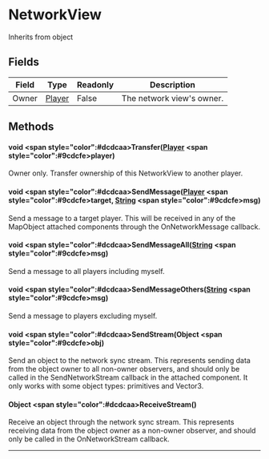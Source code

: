 # NetworkView
Inherits from object
## Fields
|Field|Type|Readonly|Description|
|---|---|---|---|
|Owner|[Player](../objects/Player.md)|False|The network view's owner.|
## Methods
#### void <span style="color":#dcdcaa>Transfer<span>([Player](../objects/Player.md) <span style="color":#9cdcfe>player<span>)
Owner only. Transfer ownership of this NetworkView to another player.
#### void <span style="color":#dcdcaa>SendMessage<span>([Player](../objects/Player.md) <span style="color":#9cdcfe>target<span>, [String](../static/String.md) <span style="color":#9cdcfe>msg<span>)
Send a message to a target player. This will be received in any of the MapObject attached components through the OnNetworkMessage callback.
#### void <span style="color":#dcdcaa>SendMessageAll<span>([String](../static/String.md) <span style="color":#9cdcfe>msg<span>)
Send a message to all players including myself.
#### void <span style="color":#dcdcaa>SendMessageOthers<span>([String](../static/String.md) <span style="color":#9cdcfe>msg<span>)
Send a message to players excluding myself.
#### void <span style="color":#dcdcaa>SendStream<span>(Object <span style="color":#9cdcfe>obj<span>)
Send an object to the network sync stream.             This represents sending data from the object owner to all non-owner observers,             and should only be called in the SendNetworkStream callback in the attached component.             It only works with some object types: primitives and Vector3.
#### Object <span style="color":#dcdcaa>ReceiveStream<span>()
Receive an object through the network sync stream.             This represents receiving data from the object owner as a non-owner observer,             and should only be called in the OnNetworkStream callback.

---

